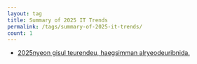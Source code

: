 ```yaml
---
layout: tag
title: Summary of 2025 IT Trends
permalink: /tags/summary-of-2025-it-trends/
count: 1
---
```


- [2025nyeon gisul teurendeu, haegsimman alryeodeuribnida.](https://ki-sung.github.io/news/news21/)
